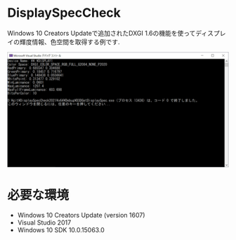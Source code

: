 # DisplaySpecCheck  

Windows 10 Creators Updateで追加されたDXGI 1.6の機能を使ってディスプレイの輝度情報、色空間を取得する例です.  

![Screen Shot](https://github.com/shaderjp/DisplaySpecCheck/blob/master/ScreenShots/screenshot.png)

# 必要な環境  

* Windows 10 Creators Update (version 1607)
* Visual Studio 2017
* Windows 10 SDK 10.0.15063.0
